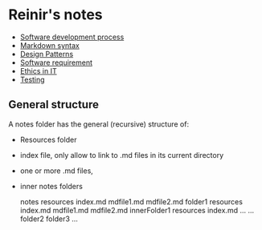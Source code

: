 # Reinir's notes

- [Software development process](software_development_process/SDP_index.md)
- [Markdown syntax](syntax/markdown_syntax.txt)
- [Design Patterns](design_patterns/index.md)
- [Software requirement](requirement_engineering/req_eng_index.md)
- [Ethics in IT](ethics_in_IT/ethics_index.md)
- [Testing](testing/test_index.md)

## General structure

A notes folder has the general (recursive) structure of:
- Resources folder
- index file, only allow to link to .md files in its current directory
- one or more .md files, 
- inner notes folders

	notes
		resources
		index.md
		mdfile1.md
		mdfile2.md
		folder1
			resources
			index.md
			mdfile1.md
			mdfile2.md
			innerFolder1
				resources
				index.md
				...
			...
		folder2
		folder3
		...